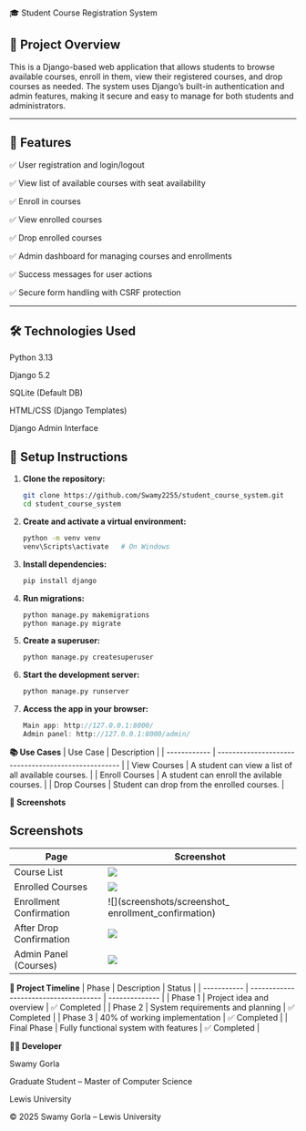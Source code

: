 🎓 Student Course Registration System

## 📝 Project Overview

This is a Django-based web application that allows students to browse available courses, enroll in them, view their registered courses, and drop courses as needed. The system uses Django’s built-in authentication and admin features, making it secure and easy to manage for both students and administrators.

---

## 🚀 Features
✅ User registration and login/logout

✅ View list of available courses with seat availability

✅ Enroll in courses

✅ View enrolled courses

✅ Drop enrolled courses

✅ Admin dashboard for managing courses and enrollments

✅ Success messages for user actions

✅ Secure form handling with CSRF protection

---

## 🛠️ Technologies Used
Python 3.13

Django 5.2

SQLite (Default DB)

HTML/CSS (Django Templates)

Django Admin Interface

## 🔧 Setup Instructions

1. **Clone the repository:**
   ```bash
   git clone https://github.com/Swamy2255/student_course_system.git
   cd student_course_system
2. **Create and activate a virtual environment:**
   ```bash
   python -m venv venv
   venv\Scripts\activate   # On Windows
3. **Install dependencies:**
   ```bash
   pip install django
4. **Run migrations:**
   ```bash
   python manage.py makemigrations
   python manage.py migrate
5. **Create a superuser:**
   ```bash
   python manage.py createsuperuser
6. **Start the development server:**
   ```bash
   python manage.py runserver

7. **Access the app in your browser:**
   ```cpp
   Main app: http://127.0.0.1:8000/
   Admin panel: http://127.0.0.1:8000/admin/
   
**📚 Use Cases**
| Use Case     | Description                                         |
| ------------ | --------------------------------------------------- |
| View Courses | A student can view a list of all available courses. |
| Enroll Courses | A student can enroll the avilable courses.        |
| Drop Courses | Student can drop from the enrolled courses.         |


**📸 Screenshots**
## Screenshots

| Page                    | Screenshot                                       |
| ----------------------- | ------------------------------------------------ |
| Course List             | ![](screenshots/screenshot_available_courses)      |
| Enrolled Courses        | ![](screenshots/screenshot_enrolled_courses) |
| Enrollment Confirmation | ![](screenshots/screenshot_ enrollment_confirmation) | 
| After Drop Confirmation | ![](screenshots/screenshot_drop)             |
| Admin Panel (Courses)   | ![](screenshots/screenshot_admin_panel)    |


**📅 Project Timeline**
| Phase       | Description                           | Status         |
| ----------- | ------------------------------------- | -------------- |
| Phase 1     | Project idea and overview             | ✅ Completed    |
| Phase 2     | System requirements and planning      | ✅ Completed    |
| Phase 3     | 40% of working implementation         | ✅ Completed  |
| Final Phase | Fully functional system with features | ✅ Completed |

**👩‍💻 Developer**

Swamy Gorla

Graduate Student – Master of Computer Science

Lewis University

© 2025 Swamy Gorla – Lewis University
